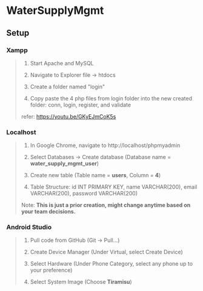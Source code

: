# WaterSupplyMgmt
## Setup
### Xampp
> 1. Start Apache and MySQL
> 
> 2. Navigate to Explorer file -> htdocs
>
> 3. Create a folder named "login"
> 
> 4. Copy paste the 4 php files from login folder into the new created folder: conn, login, register, and validate
>
> refer: https://youtu.be/GKyEJmCoK5s

### Localhost
> 1. In Google Chrome, navigate to http://localhost/phpmyadmin
>
> 2. Select Databases -> Create database (Database name = **water_supply_mgmt_user**)
>
> 3. Create new table (Table name = **users**, Column = **4**) 
>
> 4. Table Structure: id INT PRIMARY KEY, name VARCHAR(200), email VARCHAR(200), password VARCHAR(200)
>
> Note: **This is just a prior creation, might change anytime based on your team decisions.**

### Android Studio
> 1. Pull code from GitHub (Git -> Pull...)
>
> 2. Create Device Manager (Under Virtual, select Create Device)
>
> 3. Select Hardware (Under Phone Category, select any phone up to your preference)
>
> 4. Select System Image (Choose **Tiramisu**)
